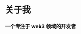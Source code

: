 # 关于我


<section id="main">
    <div>
        <h3 id="title">
        一个专注于 web3 领域的开发者
        </h3>
</section>

